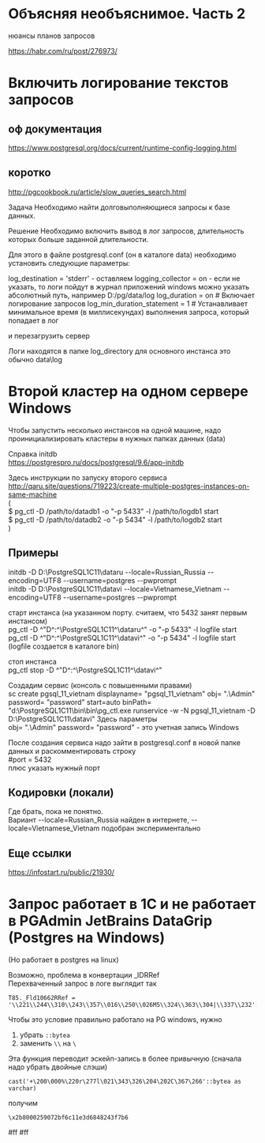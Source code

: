 
# Объясняя необъяснимое. Часть 2
нюансы планов запросов  

https://habr.com/ru/post/276973/

# Включить логирование текстов запросов

## оф документация
https://www.postgresql.org/docs/current/runtime-config-logging.html

## коротко
http://pgcookbook.ru/article/slow_queries_search.html

Задача
Необходимо найти долговыполняющиеся запросы к базе данных.

Решение
Необходимо включить вывод в лог запросов, длительность которых больше заданной длительности.

Для этого в файле postgresql.conf (он в каталоге data) необходимо установить следующие параметры:

log_destination = 'stderr' - оставляем
logging_collector = on - если не указать, то логи пойдут в журнал приложений windows
можно указать абсолютный путь, например D:/pg/data/log
log_duration = on                # Включает логирование запросов
log_min_duration_statement = 1   # Устанавливает минимальное время (в миллисекундах) выполнения запроса, который попадает в лог

и перезагрузить сервер

Логи находятся в папке log_directory
для основного инстанса это обычно data\log

# Второй кластер на одном сервере Windows

Чтобы запустить несколько инстансов на одной машине, надо проинициализировать кластеры в нужных папках данных (data)  

Справка initdb  
https://postgrespro.ru/docs/postgresql/9.6/app-initdb  

Здесь инструкции по запуску второго сервиса  
http://qaru.site/questions/719223/create-multiple-postgres-instances-on-same-machine  
(  
$ pg_ctl -D /path/to/datadb1 -o "-p 5433" -l /path/to/logdb1 start  
$ pg_ctl -D /path/to/datadb2 -o "-p 5434" -l /path/to/logdb2 start  
)  

## Примеры  

initdb -D D:\PostgreSQL1C11\dataru --locale=Russian_Russia --encoding=UTF8 --username=postgres --pwprompt  
initdb -D D:\PostgreSQL1C11\datavi --locale=Vietnamese_Vietnam --encoding=UTF8 --username=postgres --pwprompt   

старт инстанса (на указанном порту. считаем, что 5432 занят первым инстансом)  
pg_ctl -D ^"D^:^\PostgreSQL1C11^\dataru^" -o "-p 5433" -l logfile start  
pg_ctl -D ^"D^:^\PostgreSQL1C11^\datavi^" -o "-p 5434" -l logfile start  
(logfile создается в каталоге bin)  

стоп инстанса  
pg_ctl stop -D ^"D^:^\PostgreSQL1C11^\datavi^"  

Создадим сервис
(консоль с повышенными правами)  
sc create pgsql_11_vietnam displayname= "pgsql_11_vietnam" obj= ".\Admin" password= "password" start=auto binPath= "d:\PostgreSQL1C11\bin\bin\pg_ctl.exe runservice -w -N pgsql_11_vietnam -D D:\PostgreSQL1C11\datavi"
Здесь параметры  
obj= ".\Admin" password= "password" - это учетная запись Windows  

После создания сервиса надо зайти в postgresql.conf в новой папке данных и раскомментировать строку  
#port = 5432  
плюс указать нужный порт  

## Кодировки (локали)
Где брать, пока не понятно.  
Вариант --locale=Russian_Russia найден в интернете, --locale=Vietnamese_Vietnam подобран экспериментально  


## Еще ссылки
  
https://infostart.ru/public/21930/  

# Запрос работает в 1С и не работает в PGAdmin JetBrains DataGrip (Postgres на Windows)
(Но работает в postgres на linux)  

Возможно, проблема в конвертации _IDRRef  
Перехваченный запрос в логе выглядит так
```
T85._Fld10662RRef = '\\221\\244\\310\\243\\357\\016\\250\\026M5\\324\\363\\304|\\337\\232'::bytea  
```

Чтобы это условие правильно работало на PG windows, нужно  
1) убрать `::bytea`
2) заменить `\\` на `\`

Эта функция переводит эскейп-запись в более привычную (сначала надо убрать двойные слэши)  
```
cast('+\200\000%\220r\277l\021\343\326\204\202C\367\266'::bytea as varchar)
```
получим  
```
\x2b8000259072bf6c11e3d6848243f7b6
```

#ff
#ff
